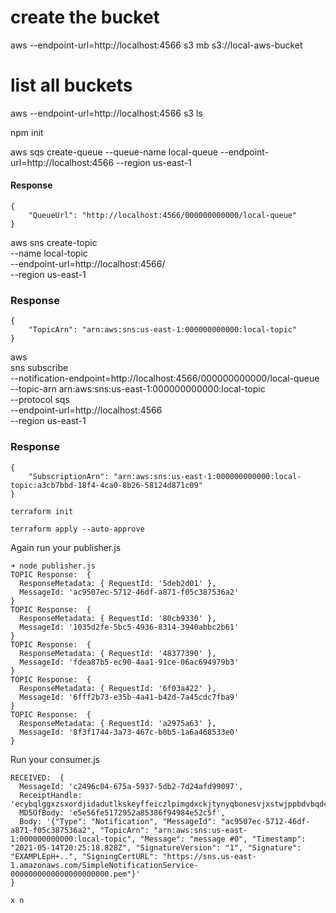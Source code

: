 # create the bucket

aws --endpoint-url=http://localhost:4566 s3 mb s3://local-aws-bucket

# list all buckets

aws --endpoint-url=http://localhost:4566 s3 ls

npm init

aws sqs create-queue --queue-name local-queue --endpoint-url=http://localhost:4566 --region us-east-1

#### Response

```
{
    "QueueUrl": "http://localhost:4566/000000000000/local-queue"
}
```

aws sns create-topic \
--name local-topic \
--endpoint-url=http://localhost:4566/ \
--region us-east-1

### Response

```
{
    "TopicArn": "arn:aws:sns:us-east-1:000000000000:local-topic"
}

```

aws \
sns subscribe \
--notification-endpoint=http://localhost:4566/000000000000/local-queue \
--topic-arn arn:aws:sns:us-east-1:000000000000:local-topic \
--protocol sqs \
--endpoint-url=http://localhost:4566 \
--region us-east-1

### Response

```
{
    "SubscriptionArn": "arn:aws:sns:us-east-1:000000000000:local-topic:a3cb7bbd-18f4-4ca0-8b26-58124d871c09"
}

```

```
terraform init
```

```
terraform apply --auto-approve
```

Again run your publisher.js

```
➜ node publisher.js
TOPIC Response:  {
  ResponseMetadata: { RequestId: '5deb2d01' },
  MessageId: 'ac9507ec-5712-46df-a871-f05c387536a2'
}
TOPIC Response:  {
  ResponseMetadata: { RequestId: '80cb9330' },
  MessageId: '1035d2fe-5bc5-4936-8314-3940abbc2b61'
}
TOPIC Response:  {
  ResponseMetadata: { RequestId: '48377390' },
  MessageId: 'fdea87b5-ec90-4aa1-91ce-06ac694979b3'
}
TOPIC Response:  {
  ResponseMetadata: { RequestId: '6f03a422' },
  MessageId: '6fff2b73-e35b-4a41-b42d-7a45cdc7fba9'
}
TOPIC Response:  {
  ResponseMetadata: { RequestId: 'a2975a63' },
  MessageId: '8f3f1744-3a73-467c-b0b5-1a6a468533e0'
}

```

Run your consumer.js

```
RECEIVED:  {
  MessageId: 'c2496c04-675a-5937-5db2-7d24afd99097',
  ReceiptHandle: 'ecybqlggxzsxordjidadutlkskeyffeiczlpimgdxckjtynyqbonesvjxstwjppbdvbqdcvqzhfixhpmoevqbwzoysdyfzzwugykdpmthiigsdlcxpfccvzrbgxpnxmopkgybwdjuttcltayxrunzdhhlnwczuchyzkjwjlprbwfhowesnhkwdfon',
  MD5OfBody: 'e5e56fe5172952a85386f94984e52c5f',
  Body: '{"Type": "Notification", "MessageId": "ac9507ec-5712-46df-a871-f05c387536a2", "TopicArn": "arn:aws:sns:us-east-1:000000000000:local-topic", "Message": "message #0", "Timestamp": "2021-05-14T20:25:18.828Z", "SignatureVersion": "1", "Signature": "EXAMPLEpH+..", "SigningCertURL": "https://sns.us-east-1.amazonaws.com/SimpleNotificationService-0000000000000000000000.pem"}'
}

x n

```
